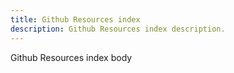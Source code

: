 ```yaml
---
title: Github Resources index
description: Github Resources index description.
---
```


Github Resources index body
